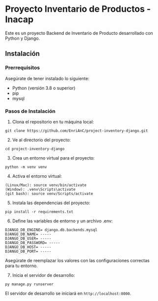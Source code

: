 # Proyecto Inventario de Productos - Inacap

Este es un proyecto Backend de Inventario de Producto desarrollado con Python y Django.

## Instalación

### Prerrequisitos

Asegúrate de tener instalado lo siguiente:

- Python (versión 3.8 o superior)
- pip
- mysql

### Pasos de Instalación

1. Clona el repositorio en tu máquina local:

```
git clone https://github.com/EnriAnC/project-inventory-django.git
```

2. Ve al directorio del proyecto:

```
cd project-inventory-django
```

3. Crea un entorno virtual para el proyecto:

```
python -m venv venv
```

4. Activa el entorno virtual:

```
(Linux/Mac): source venv/bin/activate
(Window): .venv\Scripts\activate
(git bash): source venv/Scripts/activate
```

5. Instala las dependencias del proyecto:

```
pip install -r requirements.txt
```

6. Define las variables de entorno y un archivo .env:

```
DJANGO_DB_ENGINE= django.db.backends.mysql
DJANGO_DB_NAME= -----
DJANGO_DB_USER= -----
DJANGO_DB_PASSWORD= -----
DJANGO_DB_HOST= -----
DJANGO_DB_PORT= -----
```

Asegúrate de reemplazar los valores con las configuraciones correctas para tu entorno.

7. Inicia el servidor de desarrollo:

```
py manage.py runserver
```

El servidor de desarrollo se iniciará en `http://localhost:8000`.
